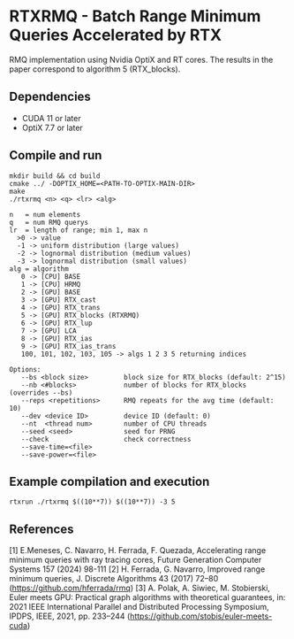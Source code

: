 # RTXRMQ - Batch Range Minimum Queries Accelerated by RTX
RMQ implementation using Nvidia OptiX and RT cores.
The results in the paper correspond to algorithm 5 (RTX_blocks).

## Dependencies
- CUDA 11 or later
- OptiX 7.7 or later

## Compile and run
```
mkdir build && cd build
cmake ../ -DOPTIX_HOME=<PATH-TO-OPTIX-MAIN-DIR>
make
./rtxrmq <n> <q> <lr> <alg>

n   = num elements
q   = num RMQ querys
lr  = length of range; min 1, max n
  >0 -> value
  -1 -> uniform distribution (large values)
  -2 -> lognormal distribution (medium values)
  -3 -> lognormal distribution (small values)
alg = algorithm
   0 -> [CPU] BASE
   1 -> [CPU] HRMQ
   2 -> [GPU] BASE
   3 -> [GPU] RTX_cast
   4 -> [GPU] RTX_trans
   5 -> [GPU] RTX_blocks (RTXRMQ)
   6 -> [GPU] RTX_lup
   7 -> [GPU] LCA
   8 -> [GPU] RTX_ias
   9 -> [GPU] RTX_ias_trans
   100, 101, 102, 103, 105 -> algs 1 2 3 5 returning indices

Options:
   --bs <block size>         block size for RTX_blocks (default: 2^15)
   --nb <#blocks>            number of blocks for RTX_blocks (overrides --bs)
   --reps <repetitions>      RMQ repeats for the avg time (default: 10)
   --dev <device ID>         device ID (default: 0)
   --nt  <thread num>        number of CPU threads
   --seed <seed>             seed for PRNG
   --check                   check correctness
   --save-time=<file>
   --save-power=<file>
```


## Example compilation and execution
```
rtxrun ./rtxrmq $((10**7)) $((10**7)) -3 5
```


## References
[1] E.Meneses, C. Navarro, H. Ferrada, F. Quezada, Accelerating range minimum queries with ray tracing cores, Future Generation Computer Systems 157 (2024) 98-111
[2] H. Ferrada, G. Navarro, Improved range minimum queries, J. Discrete Algorithms 43 (2017) 72–80 (https://github.com/hferrada/rmq)
[3] A. Polak, A. Siwiec, M. Stobierski, Euler meets GPU: Practical graph algorithms with theoretical guarantees, in: 2021 IEEE International Parallel and Distributed Processing Symposium, IPDPS, IEEE, 2021, pp. 233–244 (https://github.com/stobis/euler-meets-cuda)
